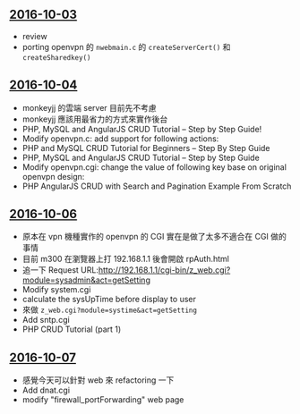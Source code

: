 
[2016-10-03](https://github.com/silenceuncrio/diary/wiki/20161003_jeffrey)
---
- review
- porting openvpn 的 `nwebmain.c` 的 `createServerCert()` 和 `createSharedkey()`

[2016-10-04](https://github.com/silenceuncrio/diary/wiki/20161004_jeffrey)
---
- monkeyjj 的雲端 server 目前先不考慮
- monkeyjj 應該用最省力的方式來實作後台  
- PHP, MySQL and AngularJS CRUD Tutorial – Step by Step Guide!
- Modify openvpn.c: add support for following actions:
- PHP and MySQL CRUD Tutorial for Beginners – Step By Step Guide
- PHP, MySQL and AngularJS CRUD Tutorial – Step by Step Guide
- Modify openvpn.cgi: change the value of following key base on original openvpn design:
- PHP AngularJS CRUD with Search and Pagination Example From Scratch

[2016-10-06](https://github.com/silenceuncrio/diary/wiki/20161006_jeffrey)
---
- 原本在 vpn 機種實作的 openvpn 的 CGI 實在是做了太多不適合在 CGI 做的事情
- 目前 m300 在瀏覽器上打 192.168.1.1 後會開啟 rpAuth.html
- 追一下 Request URL:http://192.168.1.1/cgi-bin/z_web.cgi?module=sysadmin&act=getSetting
- Modify system.cgi
- calculate the sysUpTime before display to user
- 來做 `z_web.cgi?module=systime&act=getSetting`
- Add sntp.cgi
- PHP CRUD Tutorial (part 1)

[2016-10-07](https://github.com/silenceuncrio/diary/wiki/20161007_jeffrey)
---
- 感覺今天可以針對 web 來 refactoring 一下
- Add dnat.cgi
- modify "firewall_portForwarding" web page


